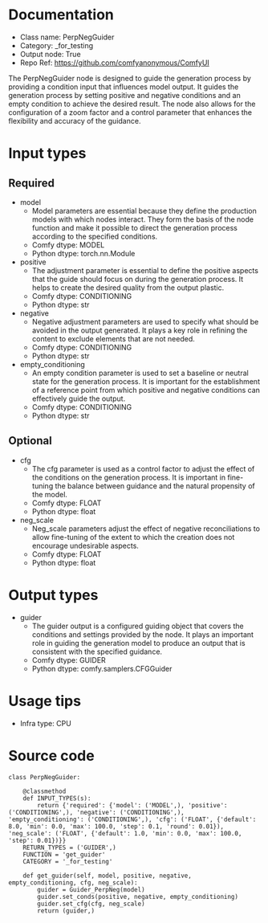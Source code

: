 # Documentation
- Class name: PerpNegGuider
- Category: _for_testing
- Output node: True
- Repo Ref: https://github.com/comfyanonymous/ComfyUI

The PerpNegGuider node is designed to guide the generation process by providing a condition input that influences model output. It guides the generation process by setting positive and negative conditions and an empty condition to achieve the desired result. The node also allows for the configuration of a zoom factor and a control parameter that enhances the flexibility and accuracy of the guidance.

# Input types
## Required
- model
    - Model parameters are essential because they define the production models with which nodes interact. They form the basis of the node function and make it possible to direct the generation process according to the specified conditions.
    - Comfy dtype: MODEL
    - Python dtype: torch.nn.Module
- positive
    - The adjustment parameter is essential to define the positive aspects that the guide should focus on during the generation process. It helps to create the desired quality from the output plastic.
    - Comfy dtype: CONDITIONING
    - Python dtype: str
- negative
    - Negative adjustment parameters are used to specify what should be avoided in the output generated. It plays a key role in refining the content to exclude elements that are not needed.
    - Comfy dtype: CONDITIONING
    - Python dtype: str
- empty_conditioning
    - An empty condition parameter is used to set a baseline or neutral state for the generation process. It is important for the establishment of a reference point from which positive and negative conditions can effectively guide the output.
    - Comfy dtype: CONDITIONING
    - Python dtype: str
## Optional
- cfg
    - The cfg parameter is used as a control factor to adjust the effect of the conditions on the generation process. It is important in fine-tuning the balance between guidance and the natural propensity of the model.
    - Comfy dtype: FLOAT
    - Python dtype: float
- neg_scale
    - Neg_scale parameters adjust the effect of negative reconciliations to allow fine-tuning of the extent to which the creation does not encourage undesirable aspects.
    - Comfy dtype: FLOAT
    - Python dtype: float

# Output types
- guider
    - The guider output is a configured guiding object that covers the conditions and settings provided by the node. It plays an important role in guiding the generation model to produce an output that is consistent with the specified guidance.
    - Comfy dtype: GUIDER
    - Python dtype: comfy.samplers.CFGGuider

# Usage tips
- Infra type: CPU

# Source code
```
class PerpNegGuider:

    @classmethod
    def INPUT_TYPES(s):
        return {'required': {'model': ('MODEL',), 'positive': ('CONDITIONING',), 'negative': ('CONDITIONING',), 'empty_conditioning': ('CONDITIONING',), 'cfg': ('FLOAT', {'default': 8.0, 'min': 0.0, 'max': 100.0, 'step': 0.1, 'round': 0.01}), 'neg_scale': ('FLOAT', {'default': 1.0, 'min': 0.0, 'max': 100.0, 'step': 0.01})}}
    RETURN_TYPES = ('GUIDER',)
    FUNCTION = 'get_guider'
    CATEGORY = '_for_testing'

    def get_guider(self, model, positive, negative, empty_conditioning, cfg, neg_scale):
        guider = Guider_PerpNeg(model)
        guider.set_conds(positive, negative, empty_conditioning)
        guider.set_cfg(cfg, neg_scale)
        return (guider,)
```